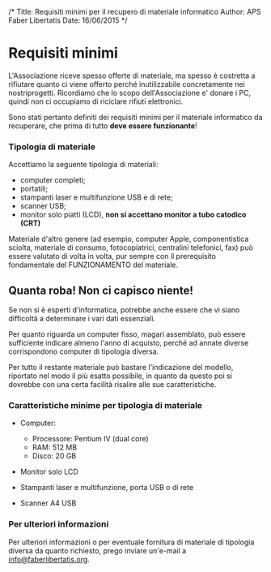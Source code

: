 /*
Title: Requisiti minimi per il recupero di materiale informatico
Author: APS Faber Libertatis
Date: 16/06/2015
*/
# Requisiti minimi
L'Associazione riceve spesso offerte di materiale, ma spesso è costretta a
rifiutare quanto ci viene offerto perché inutilizzabile concretamente nei nostriprogetti. Ricordiamo che lo scopo dell'Associazione e' donare i PC, quindi non
ci occupiamo di riciclare rifiuti elettronici.

Sono stati pertanto definiti dei requisiti minimi per il materiale informatico
da recuperare, che prima di tutto **deve essere funzionante**!

### Tipologia di  materiale

Accettiamo la seguente tipologia di materiali:

 * computer completi;
 * portatili;
 * stampanti laser e multifunzione USB e di rete;
 * scanner USB;
 * monitor solo piatti (LCD), **non si accettano monitor a tubo catodico (CRT)**

Materiale d'altro genere (ad esempio, computer Apple, componentistica sciolta,
materiale di consumo, fotocopiatrici, centralini telefonici, fax) può essere
valutato di volta in volta, pur sempre con il prerequisito fondamentale del
FUNZIONAMENTO del materiale.

## Quanta roba! Non ci capisco niente!

Se non si è esperti d'informatica, potrebbe anche essere che vi siano difficoltà
a determinare i vari dati essenziali.

Per quanto riguarda un computer fisso, magari assemblato, può essere sufficiente
indicare almeno l'anno di acquisto, perché ad annate diverse corrispondono
computer di tipologia diversa.

Per tutto il restante materiale può bastare l'indicazione del modello, riportato
nel modo il più esatto possibile, in quanto da questo poi si dovrebbe con una
certa facilità risalire alle sue caratteristiche.

### Caratteristiche minime per tipologia di materiale

 * Computer:
	* Processore: Pentium IV (dual core)
	* RAM: 512 MB
	* Disco: 20 GB

 * Monitor solo LCD

 * Stampanti laser e multifunzione, porta USB o di rete

 * Scanner A4 USB

### Per ulteriori informazioni

Per ulteriori informazioni o per eventuale fornitura di materiale di tipologia
diversa da quanto richiesto, prego inviare un'e-mail a
[info@faberlibertatis.org](mailto:info@faberlibertatis.org). 
